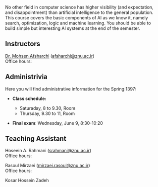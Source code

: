 No other field in computer science has higher visibility (and expectation, and disappointment) than artificial intelligence to the general population. This course covers the basic components of AI as we know it, namely search, optimization, logic and machine learning. You should be able to build simple but interesting AI systems at the end of the semester.

## Instructors
[Dr. Mohsen Afsharchi](http://cv.znu.ac.ir/afsharchim) (afsharchi@znu.ac.ir)  
Office hours:

## Administrivia
Here you will find administrative information for the Spring 1397:

- __Class schedule:__   
  - Saturaday, 8 to 9.30, Room 
  - Thursday, 9.30 to 11, Room

- __Final exam__: Wednesday, June 9, 8:30-10:20

## Teaching Assistant
Hoseein A. Rahmani (srahmani@znu.ac.ir)  
Office hours:

Rasoul Mirzaei (mirzaei.rasoul@znu.ac.ir)  
Office hours:

Kosar Hossein Zadeh
